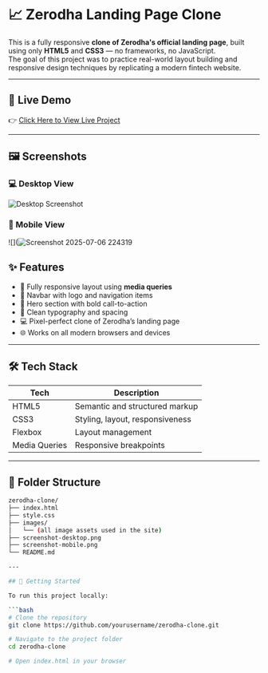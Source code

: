 # 📈 Zerodha Landing Page Clone

This is a fully responsive **clone of Zerodha's official landing page**, built using only **HTML5** and **CSS3** — no frameworks, no JavaScript.  
The goal of this project was to practice real-world layout building and responsive design techniques by replicating a modern fintech website.

---

## 🔗 Live Demo

👉 [Click Here to View Live Project](https://zerodhacodex-clone.netlify.app/)  


---

## 🖼️ Screenshots

### 💻 Desktop View  

![Desktop Screenshot](https://github.com/user-attachments/assets/78deabd1-7fc0-40d7-97ab-cb91a7302bb0)

### 📱 Mobile View  
![](![Screenshot 2025-07-06 224319](https://github.com/user-attachments/assets/be38ba87-c3ff-4810-b10e-0427d8c49353)



## ✨ Features

- 🎯 Fully responsive layout using **media queries**
- 🧭 Navbar with logo and navigation items
- 💬 Hero section with bold call-to-action
- 📸 Clean typography and spacing
- 💻 Pixel-perfect clone of Zerodha’s landing page
- 🌐 Works on all modern browsers and devices

---

## 🛠 Tech Stack

| Tech       | Description                       |
|------------|-----------------------------------|
| HTML5      | Semantic and structured markup    |
| CSS3       | Styling, layout, responsiveness   |
| Flexbox    | Layout management                 |
| Media Queries | Responsive breakpoints         |

---

## 📁 Folder Structure

```bash
zerodha-clone/
├── index.html
├── style.css
├── images/
│   └── (all image assets used in the site)
├── screenshot-desktop.png
├── screenshot-mobile.png
└── README.md

---

## 🚀 Getting Started

To run this project locally:

```bash
# Clone the repository
git clone https://github.com/yourusername/zerodha-clone.git

# Navigate to the project folder
cd zerodha-clone

# Open index.html in your browser
